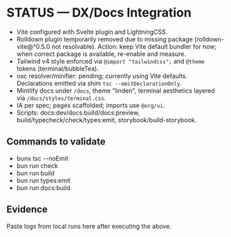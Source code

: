# STATUS — DX/Docs Integration

- Vite configured with Svelte plugin and LightningCSS.
- Rolldown plugin temporarily removed due to missing package (rolldown-vite@^0.5.0 not resolvable). Action: keep Vite default bundler for now; when correct package is available, re-enable and measure.
- Tailwind v4 style enforced via `@import "tailwindcss";` and `@theme` tokens (terminal/bubbleTea).
- oxc resolver/minifier: pending; currently using Vite defaults. Declarations emitted via shim `tsc --emitDeclarationOnly`.
- Mintlify docs under `/docs`, theme "linden", terminal aesthetics layered via `/docs/styles/terminal.css`.
- IA per spec; pages scaffolded; imports use `@org/ui`.
- Scripts: docs:dev/docs:build/docs:preview, build/typecheck/check/types:emit, storybook/build-storybook.

## Commands to validate
- bunx tsc --noEmit
- bun run check
- bun run build
- bun run types:emit
- bun run docs:build

## Evidence
Paste logs from local runs here after executing the above.
